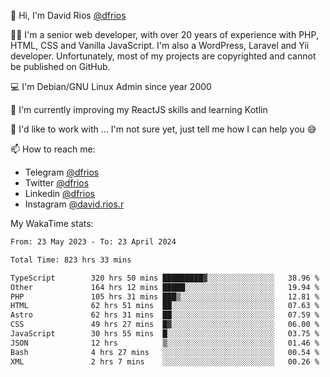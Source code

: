 👋 Hi, I'm David Rios [@dfrios](https://github.com/dfrios)

👨‍💻 I'm a senior web developer, with over 20 years of experience with PHP, HTML, CSS and Vanilla JavaScript. I'm also a WordPress, Laravel and Yii developer. Unfortunately, most of my projects are copyrighted and cannot be published on GitHub.

💻 I'm Debian/GNU Linux Admin since year 2000

🌱 I'm currently improving my ReactJS skills and learning Kotlin

💞️ I'd like to work with ... I'm not sure yet, just tell me how I can help you 😅


📫 How to reach me:
* Telegram [@dfrios](https://t.me/dfrios)
* Twitter [@dfrios](https://twitter.com/dfrios)
* Linkedin [@dfrios](https://linkedin.com/in/dfrios)
* Instagram [@david.rios.r](https://instagram.com/david.rios.r)



My WakaTime stats:
<!--START_SECTION:waka-->

```txt
From: 23 May 2023 - To: 23 April 2024

Total Time: 823 hrs 33 mins

TypeScript        320 hrs 50 mins █████████▓░░░░░░░░░░░░░░░   38.96 %
Other             164 hrs 12 mins █████░░░░░░░░░░░░░░░░░░░░   19.94 %
PHP               105 hrs 31 mins ███▒░░░░░░░░░░░░░░░░░░░░░   12.81 %
HTML              62 hrs 51 mins  ██░░░░░░░░░░░░░░░░░░░░░░░   07.63 %
Astro             62 hrs 31 mins  ██░░░░░░░░░░░░░░░░░░░░░░░   07.59 %
CSS               49 hrs 27 mins  █▓░░░░░░░░░░░░░░░░░░░░░░░   06.00 %
JavaScript        30 hrs 55 mins  █░░░░░░░░░░░░░░░░░░░░░░░░   03.75 %
JSON              12 hrs          ▒░░░░░░░░░░░░░░░░░░░░░░░░   01.46 %
Bash              4 hrs 27 mins   ░░░░░░░░░░░░░░░░░░░░░░░░░   00.54 %
XML               2 hrs 7 mins    ░░░░░░░░░░░░░░░░░░░░░░░░░   00.26 %
```

<!--END_SECTION:waka-->
